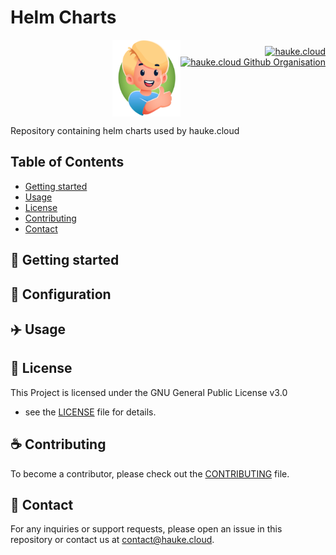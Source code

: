 

# Helm Charts

<div align="right" style="display: flex; justify-content: flex-end;">
  <img src="https://raw.githubusercontent.com/hauke-cloud/.github/main/resources/img/organisation-logo-small.png" alt="hauke.cloud logo" width="109" height="123">
  <div style="display: flex; flex-direction: column; align-items: flex-end; margin-top: 10px;">
    <a href="https://hauke.cloud" target="_blank">
      <img src="https://img.shields.io/badge/home-hauke.cloud-brightgreen" alt="hauke.cloud" />
    </a>
    <a href="https://github.com/hauke-cloud" target="_blank">
      <img src="https://img.shields.io/badge/github-hauke.cloud-blue" alt="hauke.cloud Github Organisation" />
    </a>
  </div>
</div>

<p align="left">
Repository containing helm charts used by hauke.cloud
</p>

## Table of Contents

- [Getting started](#-getting-started)
- [Usage](#-usage)
- [License](#license)
- [Contributing](#contributing)
- [Contact](#contact)

## 🚀 Getting started

## :wrench: Configuration

## :airplane: Usage

## 📄 License

This Project is licensed under the GNU General Public License v3.0

- see the [LICENSE](LICENSE) file for details.

## :coffee: Contributing

To become a contributor, please check out the [CONTRIBUTING](CONTRIBUTING.md) file.
## :email: Contact

For any inquiries or support requests, please open an issue in this
repository or contact us at [contact@hauke.cloud](mailto:contact@hauke.cloud).
